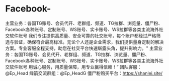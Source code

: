# Facebook-
主营业务：各国TG账号、会员代开、老群组、频道、TG拉群、浏览量、僵尸粉、Facebook各种账号、定制账号、WS账号、实卡账号、WS拉群等各类主流海外社交软件账号
我们专注提供高质量、安全可靠的社交账号，每个账户都经过严格筛选与验证，确保符合最高标准。无论个人还是企业需求，我们提供量身定制的解决方案。专业客服全程支持，助您在社交平台快速崭露头角，提升影响力。"
主营业务：各国TG账号、会员代开、老群组、频道、TG拉群、浏览量、僵尸粉、Facebook各种账号、定制账号、WS账号、实卡账号、WS拉群等各类主流海外社交软件账号
用诚心服务，用质量保障，用专业赢得信赖！”
团队客服： @Ep_Head
绿箭交流群组：@Ep_HeadG
僵尸粉购买平台：https://shanlei.site/

